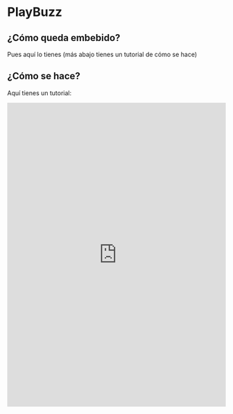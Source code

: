 # PlayBuzz

## ¿Cómo queda embebido?

Pues aquí lo tienes (más abajo tienes un tutorial de cómo se hace)

<script type="text/javascript" src="//cdn.playbuzz.com/widget/feed.js"></script>
<div class="pb_feed" data-embed-by="49a7a73e-9ff0-479b-92e4-23debc830474" data-game="/obiwan15/preguntas-sobre-mbot-de-makeblock"></div>
</div>

## ¿Cómo se hace?

Aquí tienes un tutorial:

<iframe src="https://docs.google.com/presentation/d/e/2PACX-1vTT8q6BU9gP8s1_HZyw1fAqaqJKUdqp0znazJnj3zLObeGenBtmwWfxcp1tr0uJqZXwmR1a6Xq0UAqM/embed?start=false&loop=false&delayms=3000" frameborder="0" width="100%" height="700" allowfullscreen="true" mozallowfullscreen="true" webkitallowfullscreen="true"></iframe>